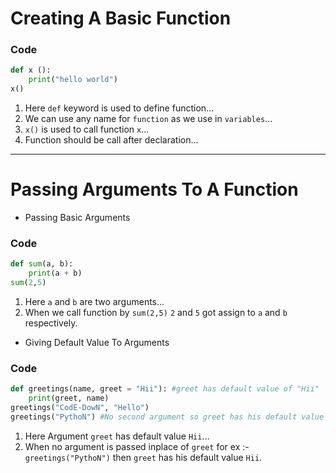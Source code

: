 # Creating A Basic Function

### Code
```python
def x ():
	print("hello world")
x()
```
1. Here `def` keyword is used to define function...
2. We can use any name for `function` as we use in `variables`...
3. `x()` is used to call function `x`...
4. Function should be call after declaration...

***

# Passing Arguments To A Function

- Passing Basic Arguments
### Code
```python
def sum(a, b):
	print(a + b)
sum(2,5)
```

 1. Here `a` and `b` are two arguments...
 2. When we call function by `sum(2,5)` `2` and `5` got assign to `a` and `b` respectively.

- Giving Default Value To Arguments
### Code
```python
def greetings(name, greet = "Hii"): #greet has default value of "Hii"
	print(greet, name)
greetings("CodE-DowN", "Hello")
greetings("PythoN") #No second argument so greet has his default value "Hii"
```

 1. Here Argument `greet` has default value `Hii`...
 2. When no argument is passed inplace of `greet` for ex :- `greetings("PythoN")` then `greet` has his default value `Hii`.
